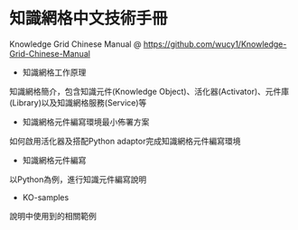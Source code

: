 # 知識網格中文技術手冊
Knowledge Grid Chinese Manual
@ https://github.com/wucy1/Knowledge-Grid-Chinese-Manual

- 知識網格工作原理

知識網格簡介，包含知識元件(Knowledge Object)、活化器(Activator)、元件庫(Library)以及知識網格服務(Service)等

- 知識網格元件編寫環境最小佈署方案

如何啟用活化器及搭配Python adaptor完成知識網格元件編寫環境

- 知識網格元件編寫

以Python為例，進行知識元件編寫說明

- KO-samples

說明中使用到的相關範例
